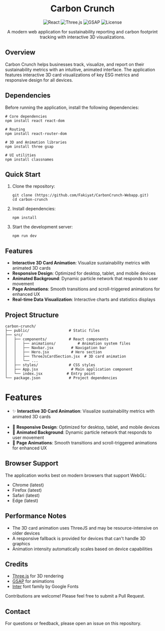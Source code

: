 <h1 align="center">Carbon Crunch</h1>

<p align="center">
  <img src="https://img.shields.io/badge/React-18.0.0-blue" alt="React">
  <img src="https://img.shields.io/badge/Three.js-0.160.0-green" alt="Three.js">
  <img src="https://img.shields.io/badge/GSAP-3.12.2-purple" alt="GSAP">
  <img src="https://img.shields.io/badge/License-MIT-yellow" alt="License">
</p>

<p align="center">
  A modern web application for sustainability reporting and carbon footprint tracking with interactive 3D visualizations.
</p>


<h2>Overview</h2>

<p>
  Carbon Crunch helps businesses track, visualize, and report on their sustainability metrics with an intuitive, animated interface. The application features interactive 3D card visualizations of key ESG metrics and responsive design for all devices.
</p>

<h2>Dependencies</h2>

<p>Before running the application, install the following dependencies:</p>

<pre><code># Core dependencies
npm install react react-dom

# Routing
npm install react-router-dom

# 3D and Animation libraries
npm install three gsap

# UI utilities
npm install classnames
</code></pre>

<h2>Quick Start</h2>

<ol>
  <li>Clone the repository:
<pre><code>git clone (https://github.com/Fakiyat/CarbonCrunch-Webapp.git)
cd carbon-crunch</code></pre>
  </li>
  <li>Install dependencies:
<pre><code>npm install</code></pre>
  </li>
  <li>Start the development server:
<pre><code>npm run dev</code></pre>
  </li>
</ol>

<h2>Features</h2>

<ul>
  <li> <strong>Interactive 3D Card Animation</strong>: Visualize sustainability metrics with animated 3D cards</li>
  <li><strong>Responsive Design</strong>: Optimized for desktop, tablet, and mobile devices</li>
  <li> <strong>Animated Background</strong>: Dynamic particle network that responds to user movement</li>
  <li> <strong>Page Animations</strong>: Smooth transitions and scroll-triggered animations for enhanced UX</li>
  <li><strong>Real-time Data Visualization</strong>: Interactive charts and statistics displays</li>
</ul>

<h2>Project Structure</h2>

<pre><code>carbon-crunch/
├── public/                  # Static files
├── src/
│   ├── components/          # React components
│   │   ├── animations/          # Animation system files
│   │   ├── Navbar.jsx        # Navigation bar
│   │   ├── Hero.jsx          # Hero section
│   │   ├── ThreeJsCardSection.jsx  # 3D card animation 
│   │   └── ...
│   ├── styles/              # CSS styles
│   ├── App.jsx               # Main application component
│   └── index.jsx           # Entry point
└── package.json             # Project dependencies
</code></pre>

<h1>Features</h1>

<ul>
  <li>✨ <strong>Interactive 3D Card Animation</strong>: Visualize sustainability metrics with animated 3D cards</li>
  <br/>
  <li>📱 <strong>Responsive Design</strong>: Optimized for desktop, tablet, and mobile devices</li>
  <li>🌊 <strong>Animated Background</strong>: Dynamic particle network that responds to user movement</li>
  <li>🚀 <strong>Page Animations</strong>: Smooth transitions and scroll-triggered animations for enhanced UX</li>
</ul>


<h2>Browser Support</h2>

<p>The application works best on modern browsers that support WebGL:</p>
<ul>
  <li>Chrome (latest)</li>
  <li>Firefox (latest)</li>
  <li>Safari (latest)</li>
  <li>Edge (latest)</li>
</ul>

<h2>Performance Notes</h2>

<ul>
  <li>The 3D card animation uses ThreeJS and may be resource-intensive on older devices</li>
  <li>A responsive fallback is provided for devices that can't handle 3D graphics</li>
  <li>Animation intensity automatically scales based on device capabilities</li>
</ul>

<h2>Credits</h2>

<ul>
  <li><a href="https://threejs.org/">Three.js</a> for 3D rendering</li>
  <li><a href="https://greensock.com/gsap/">GSAP</a> for animations</li>
  <li><a href="https://fonts.google.com/specimen/Inter">Inter</a> font family by Google Fonts</li>
</ul>



<p>Contributions are welcome! Please feel free to submit a Pull Request.</p>

<h2>Contact</h2>

<p>For questions or feedback, please open an issue on this repository.</p>
